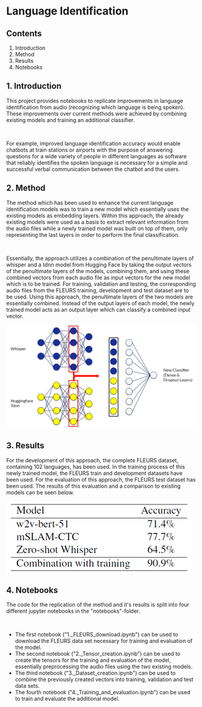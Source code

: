 # Language Identification

## Contents
1. Introduction
2. Method
3. Results
4. Notebooks

## 1. Introduction
This project provides notebooks to replicate improvements in language identification from audio (recognizing which language is being spoken). These improvements over current methods were achieved by combining existing models and training an additional classifier.

<br>

For example, improved language identification accuracy would enable chatbots at train stations or airports with the purpose of answering questions for a wide variety of people in different languages as software that reliably identifies the spoken language is necessary for a simple and successful verbal communication between the chatbot and the users.

## 2. Method
The method which has been used to enhance the current language identification models was to train a new model which essentially uses the existing models as embedding layers. Within this approach, the already existing models were used as a basis to extract relevant information from the audio files while a newly trained model was built on top of them, only representing the last layers in order to perform the final classification.

<br>

Essentially, the approach utilizes a combination of the penultimate layers of whisper and a tdnn model from Hugging Face by taking the output vectors of the penultimate layers of the models, combining them, and using these combined vectors from each audio file as input vectors for the new model which is to be trained. For training, validation and testing, the corresponding audio files from the FLEURS training, development and test dataset are to be used. Using this approach, the penultimate layers of the two models are essentially combined. Instead of the output layers of each model, the newly trained model acts as an output layer which can classify a combined input vector.

![Overview of the architecture of the approach](/images/method.png)

## 3. Results
For the development of this approach, the complete FLEURS dataset, containing 102 languages, has been used. In the training process of this newly trained model, the FLEURS train and development datasets have been used. For the evaluation of this approach, the FLEURS test dataset has been used. The results of this evaluation and a comparison to existing models can be seen below.

![Overview of the results of the approach](/images/results.png)

## 4. Notebooks
The code for the replication of the method and it's results is split into four different jupyter notebooks in the "notebooks"-folder. 

<br>

- The first notebook ("1._FLEURS_download.ipynb") can be used to download the FLEURS data set necessary for training and evaluation of the model.
- The second notebook ("2._Tensor_creation.ipynb") can be used to create the tensors for the training and evaluation of the model, essentially preprocessing the audio files using the two existing models.
- The third notebook ("3._Dataset_creation.ipynb") can be used to combine the previously created vectors into training, validation and test data sets.
- The fourth notebook ("4._Training_and_evaluation.ipynb") can be used to train and evaluate the additional model.
